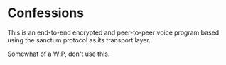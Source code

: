 # Confessions

This is an end-to-end encrypted and peer-to-peer voice program based
using the sanctum protocol as its transport layer.

Somewhat of a WIP, don't use this.
